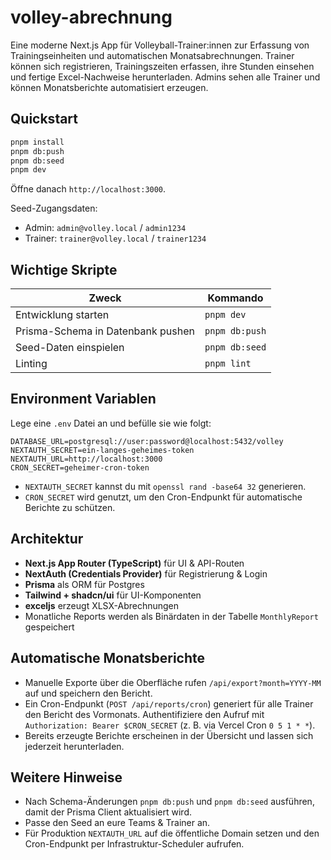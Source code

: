 # volley-abrechnung

Eine moderne Next.js App für Volleyball-Trainer:innen zur Erfassung von Trainingseinheiten und automatischen Monatsabrechnungen.
Trainer können sich registrieren, Trainingszeiten erfassen, ihre Stunden einsehen und fertige Excel-Nachweise herunterladen. Admins
sehen alle Trainer und können Monatsberichte automatisiert erzeugen.

## Quickstart

```bash
pnpm install
pnpm db:push
pnpm db:seed
pnpm dev
```

Öffne danach `http://localhost:3000`.

Seed-Zugangsdaten:

- Admin: `admin@volley.local` / `admin1234`
- Trainer: `trainer@volley.local` / `trainer1234`

## Wichtige Skripte

| Zweck | Kommando |
| --- | --- |
| Entwicklung starten | `pnpm dev` |
| Prisma-Schema in Datenbank pushen | `pnpm db:push` |
| Seed-Daten einspielen | `pnpm db:seed` |
| Linting | `pnpm lint` |

## Environment Variablen

Lege eine `.env` Datei an und befülle sie wie folgt:

```
DATABASE_URL=postgresql://user:password@localhost:5432/volley
NEXTAUTH_SECRET=ein-langes-geheimes-token
NEXTAUTH_URL=http://localhost:3000
CRON_SECRET=geheimer-cron-token
```

- `NEXTAUTH_SECRET` kannst du mit `openssl rand -base64 32` generieren.
- `CRON_SECRET` wird genutzt, um den Cron-Endpunkt für automatische Berichte zu schützen.

## Architektur

- **Next.js App Router (TypeScript)** für UI & API-Routen
- **NextAuth (Credentials Provider)** für Registrierung & Login
- **Prisma** als ORM für Postgres
- **Tailwind + shadcn/ui** für UI-Komponenten
- **exceljs** erzeugt XLSX-Abrechnungen
- Monatliche Reports werden als Binärdaten in der Tabelle `MonthlyReport` gespeichert

## Automatische Monatsberichte

- Manuelle Exporte über die Oberfläche rufen `/api/export?month=YYYY-MM` auf und speichern den Bericht.
- Ein Cron-Endpunkt (`POST /api/reports/cron`) generiert für alle Trainer den Bericht des Vormonats. Authentifiziere den Aufruf mit
  `Authorization: Bearer $CRON_SECRET` (z. B. via Vercel Cron `0 5 1 * *`).
- Bereits erzeugte Berichte erscheinen in der Übersicht und lassen sich jederzeit herunterladen.

## Weitere Hinweise

- Nach Schema-Änderungen `pnpm db:push` und `pnpm db:seed` ausführen, damit der Prisma Client aktualisiert wird.
- Passe den Seed an eure Teams & Trainer an.
- Für Produktion `NEXTAUTH_URL` auf die öffentliche Domain setzen und den Cron-Endpunkt per Infrastruktur-Scheduler aufrufen.
